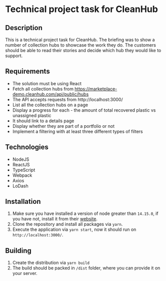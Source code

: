# Technical project task for CleanHub

## Description

This is a technical project task for CleanHub. The briefing was to show a number of collection hubs to showcase the work they do. The customers should be able to read their stories and decide which hub they would like to support.

## Requirements

- The solution must be using React
- Fetch all collection hubs from https://marketplace-demo.cleanhub.com/api/public/hubs
- The API accepts requests from http://localhost:3000/
- List all the collection hubs on a page
- Display a progress for each - the amount of total recovered plastic vs unassigned plastic
- It should link to a details page
- Display whether they are part of a portfolio or not
- Implement a filtering with at least three different types of filters

## Technologies

- NodeJS
- ReactJS
- TypeScript
- Webpack
- Axios
- LoDash

## Installation

1. Make sure you have installed a version of node greater than `14.15.0`, if you have not, install it from their [website](https://nodejs.org/en/download).
2. Clone the repository and install all packages via `yarn`.
3. Execute the application via `yarn start`, now it should run on `http://localhost:3000/`.

## Building

1. Create the distribution via `yarn build`
2. The build should be packed in `/dist` folder, where you can provide it on your server.
